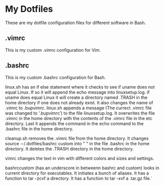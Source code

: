 # My Dotfiles
These are my dotfile configuration files for different software in Bash.
## .vimrc
This is my custom .vimrc configuration for Vim.
## .bashrc
This is my custom .bashrc configuration for Bash.

linux.sh has an if else statement where it checks to see if uname does not equal Linux. If so  it will append the echo message into linuxsetup.log. if uname does equal Linux it will create a directory named .TRASH in the home directory if one does not already exist. It also changes the name of .vimrc to .bupvimrc. linux.sh appends a message (The currect .vimrc file was changed to '.bupvimrc’) to the file linuxsetup.log. It overwrites the file .vimrc in the home directory with the contents of the .vimrc file in the etc directory. Last it appends the command in the echo command to the .bashrc file in the home directory.

cleanup.sh removes the .vimrc file from the home directory. It changes source ∼/.dotfiles/bashrc custom into " " in the file .bashrc in the home directory. It deletes the .TRASH directory in the home directory.

vimrc changes the text in vim with different colors and sizes and settings.

bashrccustom (has an underscore in betweenn bashrc and custom) looks in current directory for executables. It initiates a bunch of aliases. It has a function to tar -zcvf a directory. It has a function to tar -xvf a .tar.gz file.`
